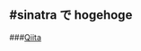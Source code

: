 #sinatra で hogehoge
--
###[Qiita](http://qiita.com/icons/favicons/public/apple-touch-icon.png "Qiita")
